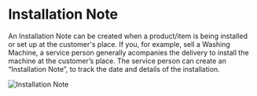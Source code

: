 <!-- add-breadcrumbs -->
# Installation Note

An Installation Note can be created when a product/item is being installed or set up at the customer's place. 
If you, for example, sell a Washing Machine, a service person generally acompanies the delivery to install 
the machine at the customer’s place. The service person can create an “Installation Note”, to track the date 
and details of the installation.

<img class="screenshot" alt="Installation Note" src="{{docs_base_url}}/assets/img/stock/installation-note.png">
